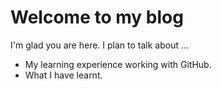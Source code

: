 # Welcome to my blog

I'm glad you are here. I plan to talk about ...
  - My learning experience working with GitHub.
  - What I have learnt.
